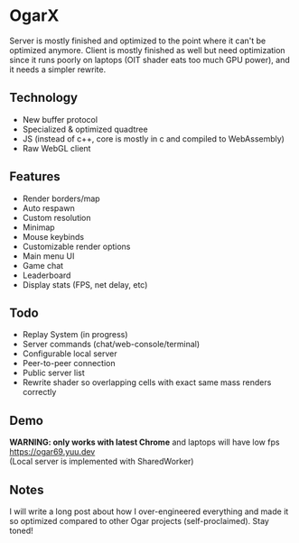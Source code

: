 # <strong> OgarX </strong>
Server is mostly finished and optimized to the point where it can't be optimized anymore.
Client is mostly finished as well but need optimization since it runs poorly on laptops (OIT shader eats too much GPU power), and it needs a simpler rewrite.

## Technology
* New buffer protocol 
* Specialized & optimized quadtree
* JS (instead of c++, core is mostly in c and compiled to WebAssembly)
* Raw WebGL client

## Features
* Render borders/map
* Auto respawn
* Custom resolution
* Minimap
* Mouse keybinds
* Customizable render options
* Main menu UI
* Game chat
* Leaderboard
* Display stats (FPS, net delay, etc)

## Todo
* Replay System (in progress)
* Server commands (chat/web-console/terminal)
* Configurable local server
* Peer-to-peer connection
* Public server list
* Rewrite shader so overlapping cells with exact same mass renders correctly

## Demo
**WARNING: only works with latest Chrome** and laptops will have low fps<br>
https://ogar69.yuu.dev<br>
(Local server is implemented with SharedWorker)

## Notes
I will write a long post about how I over-engineered everything and made it so optimized compared to other Ogar projects (self-proclaimed). Stay toned!
